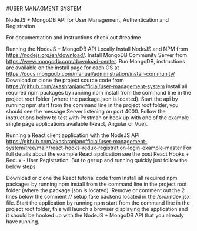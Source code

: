 #USER MANAGMENT SYSTEM

NodeJS + MongoDB API for User Management, Authentication and Registration

For documentation and instructions check out #readme


Running the NodeJS + MongoDB API Locally
Install NodeJS and NPM from  https://nodejs.org/en/download/.
Install MongoDB Community Server from  https://www.mongodb.com/download-center.
Run MongoDB, instructions are available on the install page for each OS at https://docs.mongodb.com/manual/administration/install-community/
Download or clone the project source code from https://github.com/akashranjanofficial/user-management-system
Install all required npm packages by running npm install from the command line in the project root folder (where the package.json is located).
Start the api by running npm start from the command line in the project root folder, you should see the message Server listening on port 4000. Follow the instructions below to test with Postman or hook up with one of the example single page applications available (React, Angular or Vue).


Running a React client application with the NodeJS API https://github.com/akashranjanofficial/user-management-system/tree/main/react-hooks-redux-registration-login-example-master
For full details about the example React application see the post React Hooks + Redux - User Registration. But to get up and running quickly just follow the below steps.

Download or clone the React tutorial code from 
Install all required npm packages by running npm install from the command line in the project root folder (where the package.json is located).
Remove or comment out the 2 lines below the comment // setup fake backend located in the /src/index.jsx file.
Start the application by running npm start from the command line in the project root folder, this will launch a browser displaying the application and it should be hooked up with the NodeJS + MongoDB API that you already have running.
